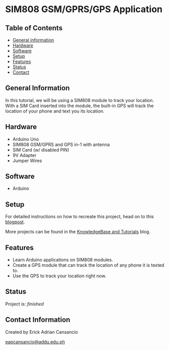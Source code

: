 # SIM808 GSM/GPRS/GPS Application
## Table of Contents
* [General information](#general-information)
* [Hardware](#hardware)
* [Software](#software)
* [Setup](#setup)
* [Features](#features)
* [Status](#status)
* [Contact](#contact)

## General Information
In this tutorial, we will be using a SIM808 module to track your location. With a SIM Card inserted into the module, the built-in GPS will track the location  of your phone and text you its location.

## Hardware
* Arduino Uno
* SIM808 GSM/GPRS and GPS in-1 with antenna
* SIM Card (w/ disabled PIN)
* 9V Adapter
* Jumper Wires

## Software
* Arduino

## Setup
For detailed instructions on how to recreate this project, head on to this [blogpost](https://store.createlabz.com/blogs/createlabz-tutorials/sim808-gsm-gprs-gps-application).

More projects can be found in the [KnowledgeBase and Tutorials](https://store.createlabz.com/blogs/createlabz-tutorials) blog.

## Features
* Learn Arduino applications on SIM808 modules.
* Create a GPS module that can track the location of any phone it is texted to.
* Use the GPS to track your location right now.

## Status
Project is: _finished_

## Contact Information
Created by Erick Adrian Cansancio

eapcansancio@addu.edu.ph



